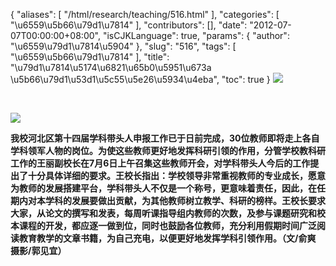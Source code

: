{
    "aliases": [
        "/html/research/teaching/516.html"
    ],
    "categories": [
        "\u6559\u5b66\u79d1\u7814"
    ],
    "contributors": [],
    "date": "2012-07-07T00:00:00+08:00",
    "isCJKLanguage": true,
    "params": {
        "author": "\u6559\u79d1\u7814\u5904"
    },
    "slug": "516",
    "tags": [
        "\u6559\u5b66\u79d1\u7814"
    ],
    "title": "\u79d1\u7814\u5174\u6821\u65b0\u5951\u673a \u5b66\u79d1\u53d1\u5c55\u5e26\u5934\u4eba",
    "toc": true
}
**![](https://cdn.tfls.online/mirror/full/b083294031384c138325532e058117610314bb26.jpg)**

 

**![](https://cdn.tfls.online/mirror/full/9e470542b8d9385cd3c318cd169547feb6def282.jpg)**

**我校河北区第十四届学科带头人申报工作已于日前完成，30位教师即将走上各自学科领军人物的岗位。为使这些教师更好地发挥科研引领的作用，分管学校教科研工作的王丽副校长在7月6日上午召集这些教师开会，对学科带头人今后的工作提出了十分具体详细的要求。王校长指出：学校领导非常重视教师的专业成长，愿意为教师的发展搭建平台，学科带头人不仅是一个称号，更意味着责任，因此，在任期内对本学科的发展要做出贡献，为其他教师树立教学、科研的榜样。王校长要求大家，从论文的撰写和发表，每周听课指导组内教师的次数，及参与课题研究和校本课程的开发，都应逐一做到位，同时也鼓励各位教师，充分利用假期时间广泛阅读教育教学的文章书籍，为自己充电，以便更好地发挥学科引领作用。（文/俞爽 摄影/郭见宜）**

